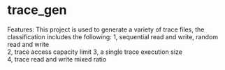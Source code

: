 # trace_gen
Features: This project is used to generate a variety of trace files, the classification includes the following:
1, sequential read and write, random read and write  
2, trace access capacity limit 
3, a single trace execution size  
4, trace read and write mixed ratio  
